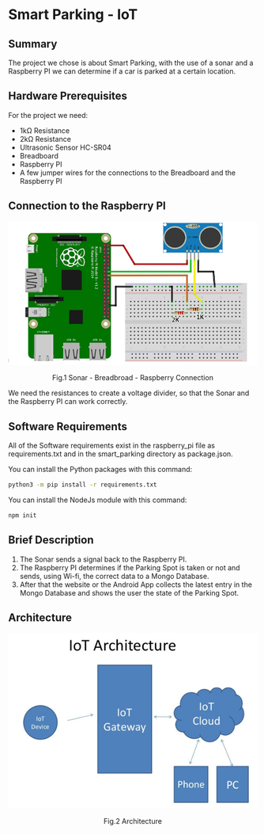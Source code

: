 # Smart Parking - IoT

## Summary

The project we chose is about Smart Parking, with the use of a sonar and a Raspberry PI we can determine if a car is parked at a certain location.

## Hardware Prerequisites

For the project we need:

- 1kΩ Resistance
- 2kΩ Resistance
- Ultrasonic Sensor HC-SR04
- Breadboard
- Raspberry PI
- A few jumper wires for the connections to the Breadboard and the Raspberry PI

## Connection to the Raspberry PI

<p align = "center">
	<img src = "./img/raspi.png">
</p>
<p align = "center">
	Fig.1 Sonar - Breadbroad - Raspberry Connection
</p>

We need the resistances to create a voltage divider, so that the Sonar and the Raspberry PI can work correctly.

## Software Requirements

All of the Software requirements exist in the raspberry_pi file as requirements.txt and in the smart_parking directory as package.json. 

You can install the Python packages with this command:

```bash
python3 -m pip install -r requirements.txt
```

You can install the NodeJs module with this command:

```bash
npm init
```

## Brief Description
1. The Sonar sends a signal back to the Raspberry PI.
2. The Raspberry PI determines if the Parking Spot is taken or not and sends, using Wi-fi, the correct data to a Mongo Database.
3. After that the website or the Android App collects the latest entry in the Mongo Database and shows the user the state of the Parking Spot.


## Architecture

<p align = "center">
	<img src = "./img/iot-architecture.png">
</p>
<p align = "center">
	Fig.2 Architecture
</p>

